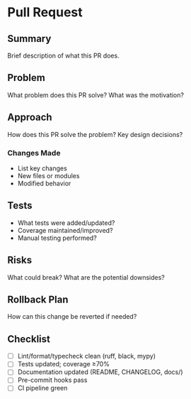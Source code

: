 # Pull Request

## Summary

Brief description of what this PR does.

## Problem

What problem does this PR solve? What was the motivation?

## Approach

How does this PR solve the problem? Key design decisions?

### Changes Made

- List key changes
- New files or modules
- Modified behavior

## Tests

- What tests were added/updated?
- Coverage maintained/improved?
- Manual testing performed?

## Risks

What could break? What are the potential downsides?

## Rollback Plan

How can this change be reverted if needed?

## Checklist

- [ ] Lint/format/typecheck clean (ruff, black, mypy)
- [ ] Tests updated; coverage ≥70%
- [ ] Documentation updated (README, CHANGELOG, docs/)
- [ ] Pre-commit hooks pass
- [ ] CI pipeline green
